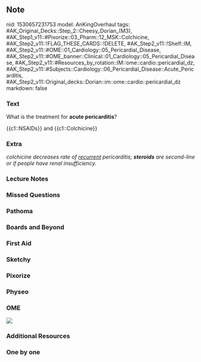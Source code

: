 ## Note
nid: 1530657231753
model: AnKingOverhaul
tags: #AK_Original_Decks::Step_2::Cheesy_Dorian_(M3), #AK_Step1_v11::#Pixorize::03_Pharm::12_MSK::Colchicine, #AK_Step2_v11::!FLAG_THESE_CARDS::!DELETE, #AK_Step2_v11::!Shelf::IM, #AK_Step2_v11::#OME::01_Cardiology::05_Pericardial_Disease, #AK_Step2_v11::#OME_banner::Clinical::01_Cardiology::05_Pericardial_Disease, #AK_Step2_v11::#Resources_by_rotation::IM::ome::cardio::pericardial_dz, #AK_Step2_v11::#Subjects::Cardiology::06_Pericardial_Disease::Acute_Pericarditis, #AK_Step2_v11::Original_decks::Dorian::im::ome::cardio::pericardial_dz
markdown: false

### Text
What is the treatment for <b>acute pericarditis</b>?
<div>
  {{c1::NSAIDs}} and {{c1::Colchicine}}
</div>

### Extra
<i>colchicine decreases rate of <u>recurrent</u> pericarditis;
<b>steroids</b> are second-line or if people have renal
insufficiency.</i>

### Lecture Notes


### Missed Questions


### Pathoma


### Boards and Beyond


### First Aid


### Sketchy


### Pixorize


### Physeo


### OME
<div class="ome-widget">
  <a href=
  "https://onlinemeded.org/spa/cardiology/pericardial-disease/acquire?ref=anki">
  <img src="_OME_AnkiFlashcards_Lesson_1.png"></a>
</div>

### Additional Resources


### One by one

